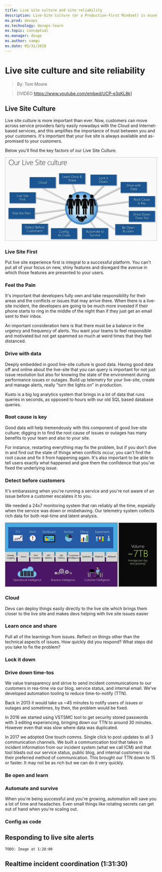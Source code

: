```yaml
---
title: Live site culture and site reliability
description: Live-Site Culture (or a Production-First Mindset) is essential to running a service. Tom Moore discusses both how we handle service reliability and how we practice. Along the way, Tom Moore discusses how we use telemetry to monitor VSTS and gain continual insight into both the health and usage of the service.
ms.prod: devops
ms.technology: devops-learn
ms.topic: conceptual
ms.manager: douge
ms.author: samgu
ms.date: 05/31/2018
---
```


# Live site culture and site reliability
> By: Tom Moore


> [!VIDEO https://www.youtube.com/embed/UCP-e3sKL8k]

## Live Site Culture
Live site culture is more important than ever. Now, customers can move across service providers fairly easily nowadays with the Cloud and Internet-based services, and this amplifies the importance of trust between you and your customers. It's important that your live site is always available and as-promised to your customers. 

Below you'll find the key factors of our Live Site Culture.

![Our Live Site Culture](_img/live-site-culture.png)

### Live Site First

Put live site experience first is integral to a successful platform. You can't put all of your focus on new, shiny features and disregard the avenue in which those features are presented to your users.

### Feel the Pain

It's important that developers fully own and take responsibility for their areas and the conflicts or issues that may arrive there. When there is a live-site incident, the developers are going to be much more invested if their phone starts to ring in the middle of the night than if they just get an email sent to their inbox. 

An important consideration here is that there must be a balance in the urgency and frequency of alerts. You want your teams to feel responsible and motivated but not get spammed so much at weird times that they feel distanced.

### Drive with data

Deeply embedded in good live-site culture is good data. Having good data off and online about the live-site that you can query is important for not just issue resolution but also for knowing the state of the environment during performance issues or outages. Build up telemetry for your live-site, create and manage alerts, really "turn the lights on" in production. 

Kusto is a big log analytics system that brings in a lot of data that runs queries in seconds, as opposed to hours with our old SQL based database queries.

### Root cause is key

Good data will help tremendously with this component of good live-site culture; digging in to find the root cause of issues or outages has many benefits to your team and also to your site.

For instance, restarting everything may fix the problem, but if you don't dive in and find out the state of things when conflicts occur, you can't find the root cause and fix it from happening again. It's also important to be able to tell users exactly what happened and give them the confidence that you've fixed the underlying issue.

### Detect before customers

It's embarassing when you're running a service and you're not aware of an issue before a customer escalates it to you.

We needed a 24x7 monitoring system that ran reliably all the time, espeially when the service was down or misbehaving. Our telemetry system collects rich data for both real-time and latent analysis.
    
![Live Site Detection](_img/live-site-detection.png)

### Cloud

Devs can deploy things easily directly to the live site which brings them closer to the live site and makes devs helping with live site issues easier

### Learn once and share

Pull all of the learnings from issues. Reflect on things other than the technical aspects of issues. How quickly did you respond? What steps did you take to fix the problem? 

### Lock it down

### Drive down time-tos

We value transparency and strive to send incident communications to our customers in rea-time via our blog, service status, and internal email. We've developed automation tooling to reduce time-to-notify (TTN).

Back in 2013 it would take us ~45 minutes to notify users of issues or outages and sometimes, by then, the problem would be fixed.

In 2016 we started using VSTSMC tool to get security stored passwords with 3 editing experiencing, bringing down our TTN to around 30 minutes. However even that was slow where data was duplicated.

In 2017 we adopted One touch comms. Single click to post updates to all 3 communication channels. We built a communication tool that takes in incident information from our incident system (what we call ICM) and that tool blasts out our service status, public blog, and internal customers via their preferred method of communication. This brought our TTN down to 15 or faster. It may not be as rich but we can do it very quickly.

### Be open and learn

### Automate and survive

When you're being successful and you're growing, automation will save you a lot of time and headaches. Even small things like rotating secrets can get out of hand when you're scaling out.

### Config as code

## Responding to live site alerts

    TODO: Image at 1:28:00

## Realtime incident coordination (1:31:30)